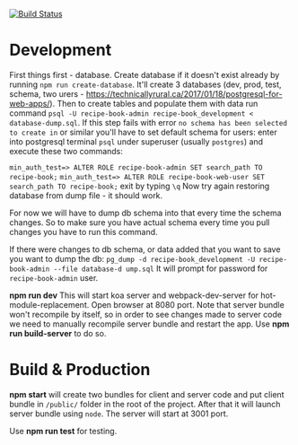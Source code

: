 [![Build Status](https://travis-ci.org/dKab/recipe-book.svg?branch=master)](https://travis-ci.org/dKab/recipe-book)

Development
===========

First things first - database.
Create database if it doesn't exist already by running `npm run create-database`. It'll create 3 databases 
(dev, prod, test, schema, two urers - https://technicallyrural.ca/2017/01/18/postgresql-for-web-apps/).
Then to create tables and populate them with data run command `psql -U recipe-book-admin recipe-book_development < database-dump.sql`.
If this step fails with error `no schema has been selected to create in` or similar you'll 
have to set default schema for users:
enter into postgresql terminal `psql` under superuser (usually `postgres`) and execute these two commands:

`min_auth_test=> ALTER ROLE recipe-book-admin SET search_path TO recipe-book;`
`min_auth_test=> ALTER ROLE recipe-book-web-user SET search_path TO recipe-book;`
exit by typing `\q`
Now try again restoring database from dump file - it should work.

For now we will have to dump db schema into that every time the schema changes. So to make sure
you have actual schema every time you pull changes you have to run this command.

If there were changes to db schema, or data added that you want to save you want to dump the db:
`pg_dump -d recipe-book_development -U recipe-book-admin --file database-d
ump.sql`
It will prompt for password for `recipe-book-admin` user.  

**npm run dev** 
 This will start koa server and webpack-dev-server for hot-module-replacement.
 Open browser at 8080 port. 
 Note that server bundle won't recompile by itself, so in order to see changes made to server code we need to manually recompile server bundle and restart the app.
 Use **npm run build-server** to do so. 

Build & Production
==================

**npm start** will create two bundles for client and server code and put client bundle in `/public/` folder in the root of the project.
After that it will launch server bundle using `node`.
The server will start at 3001 port.

Use **npm run test** for testing.  

